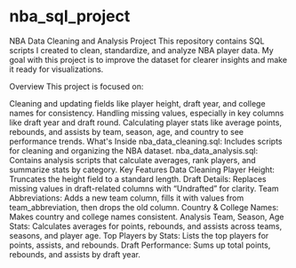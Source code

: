 # nba_sql_project
NBA Data Cleaning and Analysis Project
This repository contains SQL scripts I created to clean, standardize, and analyze NBA player data. My goal with this project is to improve the dataset for clearer insights and make it ready for visualizations.

Overview
This project is focused on:

Cleaning and updating fields like player height, draft year, and college names for consistency.
Handling missing values, especially in key columns like draft year and draft round.
Calculating player stats like average points, rebounds, and assists by team, season, age, and country to see performance trends.
What's Inside
nba_data_cleaning.sql: Includes scripts for cleaning and organizing the NBA dataset.
nba_data_analysis.sql: Contains analysis scripts that calculate averages, rank players, and summarize stats by category.
Key Features
Data Cleaning
Player Height: Truncates the height field to a standard length.
Draft Details: Replaces missing values in draft-related columns with “Undrafted” for clarity.
Team Abbreviations: Adds a new team column, fills it with values from team_abbreviation, then drops the old column.
Country & College Names: Makes country and college names consistent.
Analysis
Team, Season, Age Stats: Calculates averages for points, rebounds, and assists across teams, seasons, and player age.
Top Players by Stats: Lists the top players for points, assists, and rebounds.
Draft Performance: Sums up total points, rebounds, and assists by draft year.
